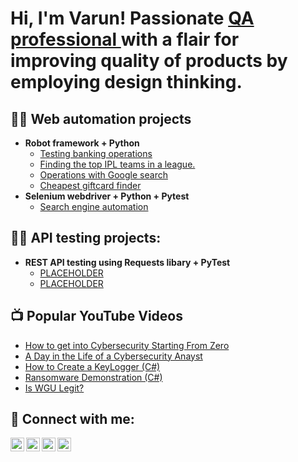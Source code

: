 <h1>Hi, I'm Varun! Passionate <a href="https://www.linkedin.com/in/varunsingh-sisodia/">QA professional </a> with a flair for improving quality of products by employing design thinking.

<h2>👨‍💻 Web automation projects</h2>

- <b>Robot framework + Python</b>
  - [Testing banking operations](https://github.com/varunsisodia95/Robot-framework-with-python/tree/main/TestingBankOperations)
  - [Finding the top IPL teams in a league.](https://github.com/varunsisodia95/Robot-framework-with-python/tree/main/TopIPL)
  - [Operations with Google search](https://github.com/varunsisodia95/Robot-framework-with-python/tree/main/TopGoogleResults)
  - [Cheapest giftcard finder](https://github.com/varunsisodia95/Robot-framework-with-python/tree/main/CheapestGiftCards)
- <b>Selenium webdriver + Python + Pytest</b>
  - [Search engine automation](https://github.com/varunsisodia95/PytestWebAutomation/tree/master)

<h2>👨‍💻 API testing projects: </h2>

- <b>REST API testing using Requests libary + PyTest</b>
  - [PLACEHOLDER](https://github.com/varunsisodia95/Robot-framework-with-python/tree/main/TestingBankOperations)
  - [PLACEHOLDER](https://github.com/varunsisodia95/Robot-framework-with-python/tree/main/TestingBankOperations)

<h2>📺 Popular YouTube Videos</h2>

- [How to get into Cybersecurity Starting From Zero](https://www.youtube.com/watch?v=a83ASGn_V_s)
- [A Day in the Life of a Cybersecurity Anayst](https://www.youtube.com/watch?v=uHy3oM7NnoU)
- [How to Create a KeyLogger (C#)](https://www.youtube.com/watch?v=N-L9hklSlNk)
- [Ransomware Demonstration (C#)](https://www.youtube.com/watch?v=OfvdQeh79s0)
- [Is WGU Legit?](https://www.youtube.com/watch?v=E2MwRWxDBkA)

<h2> 🤳 Connect with me:</h2>

[<img align="left" alt="JoshMadakor | YouTube" width="22px" src="https://cdn.jsdelivr.net/npm/simple-icons@v3/icons/youtube.svg" />][youtube]
[<img align="left" alt="JoshMadakor | Twitter" width="22px" src="https://cdn.jsdelivr.net/npm/simple-icons@v3/icons/twitter.svg" />][twitter]
[<img align="left" alt="JoshMadakor | LinkedIn" width="22px" src="https://cdn.jsdelivr.net/npm/simple-icons@v3/icons/linkedin.svg" />][linkedin]
[<img align="left" alt="JoshMadakor | Instagram" width="22px" src="https://cdn.jsdelivr.net/npm/simple-icons@v3/icons/instagram.svg" />][instagram]

[twitter]: https://twitter.com/joshmadakor
[youtube]: https://www.youtube.com/c/joshmadakor
[instagram]: https://www.instagram.com/joshmadakor/
[linkedin]: https://linkedin.com/in/joshmadakor

<!--
**joshmadakor1/joshmadakor1** is a ✨ _special_ ✨ repository because its `README.md` (this file) appears on your GitHub profile.

Here are some ideas to get you started:

- 🔭 I’m currently working on ...
- 🌱 I’m currently learning ...
- 👯 I’m looking to collaborate on ...
- 🤔 I’m looking for help with ...
- 💬 Ask me about ...
- 📫 How to reach me: ...
- 😄 Pronouns: ...
- ⚡ Fun fact: ...
-->
